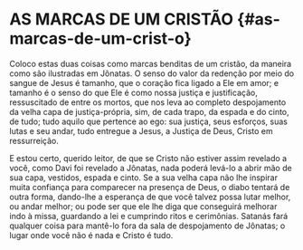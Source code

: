 # AS MARCAS DE UM CRISTÃO {#as-marcas-de-um-crist-o}

Coloco estas duas coisas como marcas benditas de um cristão, da maneira como são ilustradas em Jônatas. O senso do valor da redenção por meio do sangue de Jesus é tamanho, que o coração fica ligado a Ele em amor; e tamanho é o senso do que Ele é como nossa justiça e justificação, ressuscitado de entre os mortos, que nos leva ao completo despojamento da velha capa de justiça-própria, sim, de cada trapo, da espada e do cinto, de tudo; tudo aquilo que pertence ao ego: sua justiça, seus esforços, suas lutas e seu andar, tudo entregue a Jesus, a Justiça de Deus, Cristo em ressurreição.

E estou certo, querido leitor, de que se Cristo não estiver assim revelado a você, como Davi foi revelado a Jônatas, nada poderá levá-lo a abrir mão de sua capa, vestidos, espada e cinto. Se a sua velha capa não lhe inspirar muita confiança para comparecer na presença de Deus, o diabo tentará de outra forma, dando-lhe a esperança de que você talvez possa lutar melhor, ou andar melhor; ou pode ser que ele lhe diga que conseguirá melhorar indo à missa, guardando a lei e cumprindo ritos e cerimônias. Satanás fará qualquer coisa para mantê-lo fora da sala de despojamento de Jônatas; o lugar onde você não é nada e Cristo é tudo.